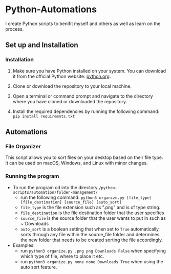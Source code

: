 # Python-Automations
I create Python scripts to benifit myself and others as well as learn on the process.

## Set up and Installation 

### Installation

1. Make sure you have Python installed on your system. You can download it from the official Python website: [python.org](https://www.python.org/downloads/).

2. Clone or download the repository to your local machine.

3. Open a terminal or command prompt and navigate to the directory where you have cloned or downloaded the repository.

4. Install the required dependencies by running the following command:
    `pip install requiremnts.txt`


## Automations 

### File Organizer

This script allows you to sort files on your desktop based on their file type. It can be used on macOS, Windows, and Linux with minor changes.

### Running the program
+ To run the program cd into the directory `/python-scripts/automation/folder-management/`
  + run the following command: `python3 organize.py [file_type] [file_destination] [source_file] [auto_sort]`
  + `file_type` is the file extension such as ".png" and is of type string.
  + `file_destination` is the file destination folder that the user specifies
  + `source_file` is the source folder that the user wants to put in such as ~`Downloads
  + `auto_sort` is a boolean setting that when set to `True` automatically sorts through any file within the source_file folder and determines the new folder that needs to be created sorting the file accordingly.
+ Examples:
  + run `python3 organize.py .png png Downloads False` when specifying which type of file, where to place it etc.
  + run `python3 organize.py none none Downloads True` when using the auto sort feature.


